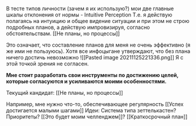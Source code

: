 В тесте типов личности (зачем я их использую?)
мои две главные шкалы отклонения от нормы - 
Intuitive
Perception
Т.е. я действую полагаясь на интуицию и общее видение ситуации и при этом не строю подробных планов, а действую импровизируя, согласно обстоятельствам.
[[Не планы, но процессы]]

Это означает, что составление планов для меня не очень эффективно (я же ими не пользуюсь).
Хотя все инфоцыгане утверждают, что без плана ничего достичь невозможно
![[Pasted image 20211125221336.png]]
Я с этой точкой зрения не согласен.

**Мне стоит разработать свои инструменты по достижению целей, которые согласуются и усиливаются моими особенностями.**

Текущий кандидат: [[Не планы, но процессы]]




Например, мне нужно что-то, обеспечивающее регулярность [[Успех достигается малыми шагами]]
Идеи:
Система типа зеттелькастен?
Приоритеты?
[[Это будет моим челленджем]]?
[[Краткосрочный план]]
